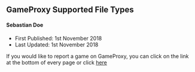 ## GameProxy Supported File Types
#### Sebastian Doe
* First Published: 1st November 2018
* Last Updated: 1st November 2018

If you would like to report a game on GameProxy, you can click on the link at the bottom of every page or click [here](https://gameproxy.github.io/report.html)